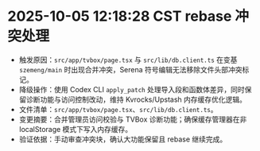 # 2025-10-05 12:18:28 CST rebase 冲突处理
- 触发原因：`src/app/tvbox/page.tsx` 与 `src/lib/db.client.ts` 在变基 `szemeng/main` 时出现合并冲突，Serena 符号编辑无法移除文件头部冲突标记。
- 降级操作：使用 Codex CLI `apply_patch` 处理导入段和函数体差异，同时保留诊断功能与访问控制改动，维持 Kvrocks/Upstash 内存缓存优化逻辑。
- 文件清单：`src/app/tvbox/page.tsx`、`src/lib/db.client.ts`。
- 变更摘要：合并管理员访问校验与 TVBox 诊断功能；确保缓存管理器在非 localStorage 模式下写入内存缓存。
- 验证依据：手动审查冲突块，确认大功能保留且 rebase 继续完成。